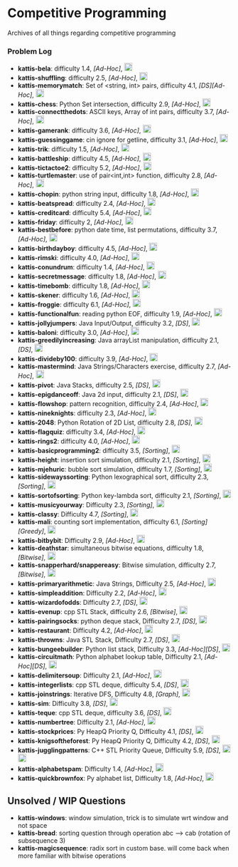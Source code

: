 # Competitive Programming
Archives of all things regarding competitive programming

### Problem Log
- **kattis-bela**: difficulty 1.4, *[Ad-Hoc]*, <img src="https://img.shields.io/badge/C%2B%2B-00599C?style=for-the-badge&logo=c%2B%2B&logoColor=red" height="18" />
- **kattis-shuffling**: difficulty 2.5, *[Ad-Hoc]*, <img src="https://img.shields.io/badge/C%2B%2B-00599C?style=for-the-badge&logo=c%2B%2B&logoColor=red" height="18" />
- **kattis-memorymatch**: Set of <string, int> pairs, difficulty 4.1, *[DS][Ad-Hoc]*, <img src="https://img.shields.io/badge/C%2B%2B-00599C?style=for-the-badge&logo=c%2B%2B&logoColor=red" height="18" />
- **kattis-chess**: Python Set intersection, difficulty 2.9, *[Ad-Hoc]*, <img src="https://img.shields.io/badge/Python-3776AB?style=for-the-badge&logo=python&logoColor=white" height="18" />
- **kattis-connectthedots**: ASCII keys, Array of int pairs, difficulty 3.7, *[Ad-Hoc]*, <img src="https://img.shields.io/badge/C%2B%2B-00599C?style=for-the-badge&logo=c%2B%2B&logoColor=red" height="18" />
- **kattis-gamerank**: difficulty 3.6, *[Ad-Hoc]*, <img src="https://img.shields.io/badge/C%2B%2B-00599C?style=for-the-badge&logo=c%2B%2B&logoColor=red" height="18" />
- **kattis-guessinggame**: cin ignore for getline, difficulty 3.1, *[Ad-Hoc]*, <img src="https://img.shields.io/badge/C%2B%2B-00599C?style=for-the-badge&logo=c%2B%2B&logoColor=red" height="18" />
- **kattis-trik**: difficulty 1.5, *[Ad-Hoc]*, <img src="https://img.shields.io/badge/Python-3776AB?style=for-the-badge&logo=python&logoColor=white" height="18" />
- **kattis-battleship**: difficulty 4.5, *[Ad-Hoc]*, <img src="https://img.shields.io/badge/C%2B%2B-00599C?style=for-the-badge&logo=c%2B%2B&logoColor=red" height="18" />
- **kattis-tictactoe2**: difficulty 5.2, *[Ad-Hoc]*, <img src="https://img.shields.io/badge/C%2B%2B-00599C?style=for-the-badge&logo=c%2B%2B&logoColor=red" height="18" />
- **kattis-turtlemaster**: use of pair<int,int> function, difficulty 2.8, *[Ad-Hoc]*, <img src="https://img.shields.io/badge/C%2B%2B-00599C?style=for-the-badge&logo=c%2B%2B&logoColor=red" height="18" />
- **kattis-chopin**: python string input, difficulty 1.8, *[Ad-Hoc]*, <img src="https://img.shields.io/badge/Python-3776AB?style=for-the-badge&logo=python&logoColor=white" height="18" />
- **kattis-beatspread**: difficulty 2.4, *[Ad-Hoc]*, <img src="https://img.shields.io/badge/C%2B%2B-00599C?style=for-the-badge&logo=c%2B%2B&logoColor=red" height="18" />
- **kattis-creditcard**: difficulty 5.4, *[Ad-Hoc]*, <img src="https://img.shields.io/badge/Python-3776AB?style=for-the-badge&logo=python&logoColor=white" height="18" />
- **kattis-friday**: difficulty 2, *[Ad-Hoc]*, <img src="https://img.shields.io/badge/Python-3776AB?style=for-the-badge&logo=python&logoColor=white" height="18" />
- **kattis-bestbefore**: python date time, list permutations, difficulty 3.7, *[Ad-Hoc]*, <img src="https://img.shields.io/badge/Python-3776AB?style=for-the-badge&logo=python&logoColor=white" height="18" />
- **kattis-birthdayboy**: difficulty 4.5, *[Ad-Hoc]*, <img src="https://img.shields.io/badge/Python-3776AB?style=for-the-badge&logo=python&logoColor=white" height="18" />
- **kattis-rimski**: difficulty 4.0, *[Ad-Hoc]*, <img src="https://img.shields.io/badge/Python-3776AB?style=for-the-badge&logo=python&logoColor=white" height="18" />
- **kattis-conundrum**: difficulty 1.4, *[Ad-Hoc]*, <img src="https://img.shields.io/badge/Python-3776AB?style=for-the-badge&logo=python&logoColor=white" height="18" />
- **kattis-secretmessage**: difficulty 1.8, *[Ad-Hoc]*, <img src="https://img.shields.io/badge/Python-3776AB?style=for-the-badge&logo=python&logoColor=white" height="18" />
- **kattis-timebomb**: difficulty 1.8, *[Ad-Hoc]*, <img src="https://img.shields.io/badge/C%2B%2B-00599C?style=for-the-badge&logo=c%2B%2B&logoColor=red" height="18" />
- **kattis-skener**: difficulty 1.6, *[Ad-Hoc]*, <img src="https://img.shields.io/badge/C%2B%2B-00599C?style=for-the-badge&logo=c%2B%2B&logoColor=red" height="18" />
- **kattis-froggie**: difficulty 6.1, *[Ad-Hoc]*, <img src="https://img.shields.io/badge/Python-3776AB?style=for-the-badge&logo=python&logoColor=white" height="18" />
- **kattis-functionalfun**: reading python EOF, difficulty 1.9, *[Ad-Hoc]*, <img src="https://img.shields.io/badge/Python-3776AB?style=for-the-badge&logo=python&logoColor=white" height="18" />
- **kattis-jollyjumpers**: Java Input/Output, difficulty 3.2, *[DS]*, <img src="https://img.shields.io/badge/Java-ED8B00?style=for-the-badge&logo=openjdk&logoColor=white" height="18" />
- **kattis-baloni**: difficulty 3.0, *[Ad-Hoc]*, <img src="https://img.shields.io/badge/Java-ED8B00?style=for-the-badge&logo=openjdk&logoColor=white" height="18" />
- **kattis-greedilyincreasing**: Java arrayList manipulation, difficulty 2.1, *[DS]*, <img src="https://img.shields.io/badge/Java-ED8B00?style=for-the-badge&logo=openjdk&logoColor=white" height="18" />
- **kattis-divideby100**: difficulty 3.9, *[Ad-Hoc]*, <img src="https://img.shields.io/badge/Python-3776AB?style=for-the-badge&logo=python&logoColor=white" height="18" />
- **kattis-mastermind**: Java Strings/Characters exercise, difficulty 2.7, *[Ad-Hoc]*, <img src="https://img.shields.io/badge/Java-ED8B00?style=for-the-badge&logo=openjdk&logoColor=white" height="18" />
- **kattis-pivot**: Java Stacks, difficulty 2.5, *[DS]*, <img src="https://img.shields.io/badge/Java-ED8B00?style=for-the-badge&logo=openjdk&logoColor=white" height="18" />
- **kattis-epigdanceoff**: Java 2d input, difficulty 2.1, *[DS]*, <img src="https://img.shields.io/badge/Java-ED8B00?style=for-the-badge&logo=openjdk&logoColor=white" height="18" />
- **kattis-flowshop**: pattern recognition, difficulty 2.4, *[Ad-Hoc]*, <img src="https://img.shields.io/badge/Python-3776AB?style=for-the-badge&logo=python&logoColor=white" height="18" />
- **kattis-nineknights**: difficulty 2.3, *[Ad-Hoc]*, <img src="https://img.shields.io/badge/Python-3776AB?style=for-the-badge&logo=python&logoColor=white" height="18" />
- **kattis-2048**: Python Rotation of 2D List, difficulty 2.8, *[DS]*, <img src="https://img.shields.io/badge/Python-3776AB?style=for-the-badge&logo=python&logoColor=white" height="18" />
- **kattis-flagquiz**: difficulty 3.4, *[Ad-Hoc]*, <img src="https://img.shields.io/badge/Python-3776AB?style=for-the-badge&logo=python&logoColor=white" height="18" />
- **kattis-rings2**: difficulty 4.0, *[Ad-Hoc]*, <img src="https://img.shields.io/badge/Python-3776AB?style=for-the-badge&logo=python&logoColor=white" height="18" />
- **kattis-basicprogramming2**: difficulty 3.5, *[Sorting]*, <img src="https://img.shields.io/badge/Python-3776AB?style=for-the-badge&logo=python&logoColor=white" height="18" />
- **kattis-height**: insertion sort simulation, difficulty 2.1, *[Sorting]*, <img src="https://img.shields.io/badge/C%2B%2B-00599C?style=for-the-badge&logo=c%2B%2B&logoColor=red" height="18" />
- **kattis-mjehuric**: bubble sort simulation, difficulty 1.7, *[Sorting]*, <img src="https://img.shields.io/badge/C%2B%2B-00599C?style=for-the-badge&logo=c%2B%2B&logoColor=red" height="18" />
- **kattis-sidewayssorting**: Python lexographical sort, difficulty 2.3, *[Sorting]*, <img src="https://img.shields.io/badge/Python-3776AB?style=for-the-badge&logo=python&logoColor=white" height="18" />
- **kattis-sortofsorting**: Python key-lambda sort, difficulty 2.1, *[Sorting]*, <img src="https://img.shields.io/badge/Python-3776AB?style=for-the-badge&logo=python&logoColor=white" height="18" />
- **kattis-musicyourway**: Difficulty 2.3, *[Sorting]*, <img src="https://img.shields.io/badge/Python-3776AB?style=for-the-badge&logo=python&logoColor=white" height="18" />
- **kattis-classy**: Difficulty 4.7, *[Sorting]*, <img src="https://img.shields.io/badge/Python-3776AB?style=for-the-badge&logo=python&logoColor=white" height="18" />
- **kattis-mali**: counting sort implementation, difficulty 6.1, *[Sorting][Greedy]*, <a href="AC/kattis-mali.cpp"><img src="https://img.shields.io/badge/C%2B%2B-00599C?style=for-the-badge&logo=c%2B%2B&logoColor=red" height="18" /></a>
- **kattis-bitbybit**: Difficulty 2.9, *[Ad-Hoc]*, <a href="AC/kattis-bitbybit.py"> <img src="https://img.shields.io/badge/Python-3776AB?style=for-the-badge&logo=python&logoColor=white" height="18" /></a>
- **kattis-deathstar**: simultaneous bitwise equations, difficulty 1.8, *[Bitwise]*, <a href="AC/kattis-deathstar.cpp"><img src="https://img.shields.io/badge/C%2B%2B-00599C?style=for-the-badge&logo=c%2B%2B&logoColor=red" height="18" /></a>
- **kattis-snapperhard/snappereasy**: Bitwise simulation, difficulty 2.7, *[Bitwise]*, <a href="AC/kattis-snapperhard.cpp"><img src="https://img.shields.io/badge/C%2B%2B-00599C?style=for-the-badge&logo=c%2B%2B&logoColor=red" height="18" /></a>
- **kattis-primaryarithmetic**: Java Strings, Difficulty 2.5, *[Ad-Hoc]*,  <a href="AC/kattis-primaryarithmetic.java"><img src="https://img.shields.io/badge/Java-ED8B00?style=for-the-badge&logo=openjdk&logoColor=white" height="18" /></a>
- **kattis-simpleaddition**: Difficulty 2.2, *[Ad-Hoc]*, <a href="AC/kattis-simpleaddition.py"> <img src="https://img.shields.io/badge/Python-3776AB?style=for-the-badge&logo=python&logoColor=white" height="18" /></a>
- **kattis-wizardofodds**: Difficulty 2.7, *[DS]*, <a href="AC/kattis-wizardofodds.py"> <img src="https://img.shields.io/badge/Python-3776AB?style=for-the-badge&logo=python&logoColor=white" height="18" /></a>
- **kattis-evenup**: cpp STL Stack, difficulty 2.6, *[Bitwise]*, <a href="AC/kattis-evenup.cpp"><img src="https://img.shields.io/badge/C%2B%2B-00599C?style=for-the-badge&logo=c%2B%2B&logoColor=red" height="18" /></a>
- **kattis-pairingsocks**: python deque stack, Difficulty 2.7, *[DS]*, <a href="AC/kattis-pairingsocks.py"> <img src="https://img.shields.io/badge/Python-3776AB?style=for-the-badge&logo=python&logoColor=white" height="18" /></a>
- **kattis-restaurant**: Difficulty 4.2, *[Ad-Hoc]*, <a href="AC/kattis-restaurant.py"> <img src="https://img.shields.io/badge/Python-3776AB?style=for-the-badge&logo=python&logoColor=white" height="18" /></a>
- **kattis-throwns**: Java STL Stack, Difficulty 2.7, *[DS]*,  <a href="AC/kattis-throwns.java"><img src="https://img.shields.io/badge/Java-ED8B00?style=for-the-badge&logo=openjdk&logoColor=white" height="18" /></a>
- **kattis-bungeebuilder**: Python list stack, Difficulty 3.3, *[Ad-Hoc][DS]*, <a href="AC/kattis-bungeebuilder.py"> <img src="https://img.shields.io/badge/Python-3776AB?style=for-the-badge&logo=python&logoColor=white" height="18" /></a>
- **kattis-circuitmath**: Python alphabet lookup table, Difficulty 2.1, *[Ad-Hoc][DS]*, <a href="AC/kattis-circuitmath.py"> <img src="https://img.shields.io/badge/Python-3776AB?style=for-the-badge&logo=python&logoColor=white" height="18" /></a>
- **kattis-delimitersoup**: Difficulty 2.1, *[Ad-Hoc]*, <a href="AC/kattis-delimitersoup.py"> <img src="https://img.shields.io/badge/Python-3776AB?style=for-the-badge&logo=python&logoColor=white" height="18" /></a>
- **kattis-integerlists**: cpp STL deque, difficulty 5.4, *[DS]*, <a href="AC/kattis-integerlists.cpp"><img src="https://img.shields.io/badge/C%2B%2B-00599C?style=for-the-badge&logo=c%2B%2B&logoColor=red" height="18" /></a>
- **kattis-joinstrings**: Iterative DFS, Difficulty 4.8, *[Graph]*, <a href="AC/kattis-joinstrings.py"> <img src="https://img.shields.io/badge/Python-3776AB?style=for-the-badge&logo=python&logoColor=white" height="18" /></a>
- **kattis-sim**: Difficulty 3.8, *[DS]*, <a href="AC/kattis-sim.py"> <img src="https://img.shields.io/badge/Python-3776AB?style=for-the-badge&logo=python&logoColor=white" height="18" /></a>
- **kattis-teque**: cpp STL deque, difficulty 3.6, *[DS]*, <a href="AC/kattis-teque.cpp"><img src="https://img.shields.io/badge/C%2B%2B-00599C?style=for-the-badge&logo=c%2B%2B&logoColor=red" height="18" /></a>
- **kattis-numbertree**: Difficulty 2.1, *[Ad-Hoc]*, <a href="AC/kattis-numbertree.cpp"><img src="https://img.shields.io/badge/C%2B%2B-00599C?style=for-the-badge&logo=c%2B%2B&logoColor=red" height="18" /></a>
- **kattis-stockprices**: Py HeapQ Priority Q, Difficulty 4.1, *[DS]*, <a href="AC/kattis-stockprices.py"> <img src="https://img.shields.io/badge/Python-3776AB?style=for-the-badge&logo=python&logoColor=white" height="18" /></a>
- **kattis-knigsoftheforest**: Py HeapQ Priority Q, Difficulty 4.2, *[DS]*, <a href="AC/kattis-knigsoftheforest.py"> <img src="https://img.shields.io/badge/Python-3776AB?style=for-the-badge&logo=python&logoColor=white" height="18" /></a>
- **kattis-jugglingpatterns**: C++ STL Priority Queue, Difficulty 5.9, *[DS]*, <a href="AC/kattis-jugglingpatterns.py"> <img src="https://img.shields.io/badge/Python-3776AB?style=for-the-badge&logo=python&logoColor=white" height="18" /></a> <a href="AC/kattis-jugglingpatterns.cpp"><img src="https://img.shields.io/badge/C%2B%2B-00599C?style=for-the-badge&logo=c%2B%2B&logoColor=red" height="18" /></a>
- **kattis-alphabetspam**: Difficulty 1.4, *[Ad-Hoc]*, <a href="AC/kattis-alphabetspam.py"> <img src="https://img.shields.io/badge/Python-3776AB?style=for-the-badge&logo=python&logoColor=white" height="18" /></a>
- **kattis-quickbrownfox**: Py alphabet list, Difficulty 1.8, *[Ad-Hoc]*, <a href="AC/kattis-quickbrownfox.py"> <img src="https://img.shields.io/badge/Python-3776AB?style=for-the-badge&logo=python&logoColor=white" height="18" /></a>

## Unsolved / WIP Questions
 - **kattis-windows**: window simulation, trick is to simulate wrt window and not space
 - **kattis-bread**: sorting question through operation abc --> cab (rotation of subsequence 3)
 - **kattis-magicsequence**: radix sort in custom base. will come back when more familiar with bitwise operations
